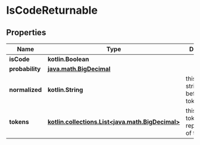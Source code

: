 
# IsCodeReturnable

## Properties
Name | Type | Description | Notes
------------ | ------------- | ------------- | -------------
**isCode** | **kotlin.Boolean** |  | 
**probability** | [**java.math.BigDecimal**](java.math.BigDecimal.md) |  | 
**normalized** | **kotlin.String** | this is the string right before tokenization. | 
**tokens** | [**kotlin.collections.List&lt;java.math.BigDecimal&gt;**](java.math.BigDecimal.md) | this is the tokenized representation of the string. | 



